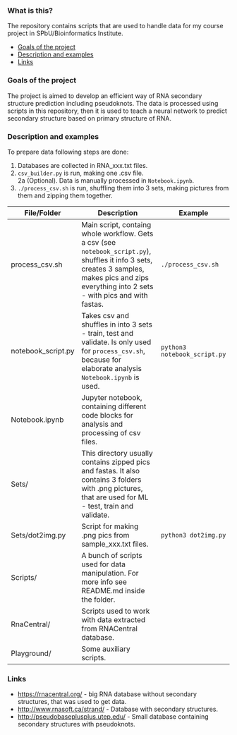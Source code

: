 ### What is this?

The repository contains scripts that are used to handle data for my course project in SPbU/Bioinformatics Institute.

- [Goals of the project](#goals)
- [Description and examples](#description)
- [Links](#links)

<a name="goals"/>  

### Goals of the project

The project is aimed to develop an efficient way of RNA secondary structure prediction including pseudoknots. The data is processed using scripts in this repository, then it is used to  teach a neural network to predict secondary structure based on primary structure of RNA.  

<a name="description"/>

### Description and examples

To prepare data following steps are done:
1. Databases are collected in RNA_xxx.txt files.
2. `csv_builder.py` is run, making one .csv file.  
2a (Optional). Data is manually processed in `Notebook.ipynb`.
3. `./process_csv.sh` is run, shuffling them into 3 sets, making pictures from them and zipping them together.


|  File/Folder |  Description |  Example |
| ------------ | ------------ | ------------ |
|process_csv.sh   | Main script, containg whole workflow. Gets a csv (see `notebook_script.py`), shuffles it info 3 sets, creates 3 samples, makes pics and zips everything into 2 sets - with pics and with fastas.   |  `./process_csv.sh` |
|notebook_script.py   | Takes csv and shuffles in into 3 sets - train, test and validate. Is only used for `process_csv.sh`, because for elaborate analysis `Notebook.ipynb` is used.  | `python3 notebook_script.py`  |
| Notebook.ipynb  | Jupyter notebook, containing different code blocks for analysis and processing of csv files.  |   |
| Sets/ | This directory usually contains zipped pics and fastas. It also contains 3 folders with .png pictures, that are used for ML - test, train and validate.| |
|Sets/dot2img.py| Script for making .png pics from sample_xxx.txt files.| `python3 dot2img.py`|
|  Scripts/ | A bunch of scripts used for data manipulation. For more info see README.md inside the folder.  |   |
| RnaCentral/   | Scripts used to work with data extracted from RNACentral database.   |   |
| Playground/  | Some auxiliary scripts.  |   |

<a name="links"/>

### Links
- https://rnacentral.org/ - big RNA database without secondary structures, that was used to get data.
- http://www.rnasoft.ca/strand/ - Database with secondary structures.
- http://pseudobaseplusplus.utep.edu/ - Small database containing secondary structures with pseudoknots.
